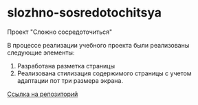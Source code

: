 # slozhno-sosredotochitsya
Проект "Сложно сосредоточиться"

В процессе реализации учебного проекта были реализованы следующие элементы:
1. Разработана разметка страницы
2. Реализована стилизация содержимого страницы с учетом адаптации пот три размера экрана.

[Ссылка на репозиторий](https://github.com/KaterinaIrga/slozhno-sosredotochitsya.git)
